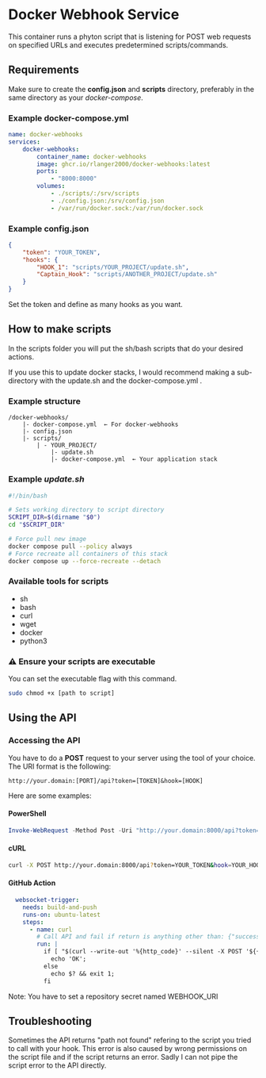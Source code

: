 # Docker Webhook Service

This container runs a phyton script that is listening for POST web requests on specified URLs and executes predetermined scripts/commands.

## Requirements
Make sure to create the **config.json** and **scripts** directory, preferably in the same directory as your *docker-compose*.

### Example docker-compose.yml
```yaml
name: docker-webhooks
services:
    docker-webhooks:
        container_name: docker-webhooks
        image: ghcr.io/rlanger2000/docker-webhooks:latest
        ports:
            - "8000:8000"
        volumes:
            - ./scripts/:/srv/scripts
            - ./config.json:/srv/config.json
            - /var/run/docker.sock:/var/run/docker.sock

```

### Example config.json
```json
{
    "token": "YOUR_TOKEN",
    "hooks": {
        "HOOK_1": "scripts/YOUR_PROJECT/update.sh",
        "Captain_Hook": "scripts/ANOTHER_PROJECT/update.sh"
    }
}
```
Set the token and define as many hooks as you want.

## How to make scripts
In the scripts folder you will put the sh/bash scripts that do your desired actions.

If you use this to update docker stacks, I would recommend making a sub-directory with the update.sh and the docker-compose.yml .
### Example structure
```
/docker-webhooks/
    |- docker-compose.yml  ← For docker-webhooks
    |- config.json
    |- scripts/
        | - YOUR_PROJECT/
            |- update.sh
            |- docker-compose.yml  ← Your application stack
```
### Example *update.sh*
```bash
#!/bin/bash

# Sets working directory to script directory
SCRIPT_DIR=$(dirname "$0")
cd "$SCRIPT_DIR"

# Force pull new image
docker compose pull --policy always
# Force recreate all containers of this stack
docker compose up --force-recreate --detach
```
### Available tools for scripts
- sh
- bash
- curl
- wget
- docker
- python3

### ⚠️ Ensure your scripts are executable
You can set the executable flag with this command.
```bash
sudo chmod +x [path to script]
```
## Using the API
### Accessing the API
You have to do a **POST** request to your server using the tool of your choice. The URI format is the following:
```
http://your.domain:[PORT]/api?token=[TOKEN]&hook=[HOOK]
```

Here are some examples:

#### PowerShell
```powershell
Invoke-WebRequest -Method Post -Uri "http://your.domain:8000/api?token=YOUR_TOKEN&hook=YOUR_HOOK"
```
#### cURL
```bash
curl -X POST http://your.domain:8000/api?token=YOUR_TOKEN&hook=YOUR_HOOK
```

#### GitHub Action
```yaml
  websocket-trigger:
    needs: build-and-push
    runs-on: ubuntu-latest
    steps:
      - name: curl
        # Call API and fail if return is anything other than: {"success":true} 200
        run: |
          if [ "$(curl --write-out '%{http_code}' --silent -X POST '${{ secrets.WEBHOOK_URI }}')" = $'{\"success\":true}\n200' ]; then
            echo 'OK';
          else
            echo $? && exit 1;
          fi

```
Note: You have to set a repository secret named WEBHOOK_URI

## Troubleshooting
Sometimes the API returns "path not found" refering to the script you tried to call with your hook. This error is also caused by wrong permissions on the script file and if the script returns an error. Sadly I can not pipe the script error to the API directly.